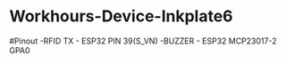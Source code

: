 # Workhours-Device-Inkplate6

#Pinout
  -RFID TX - ESP32 PIN 39(S_VN)
  -BUZZER - ESP32 MCP23017-2 GPA0
